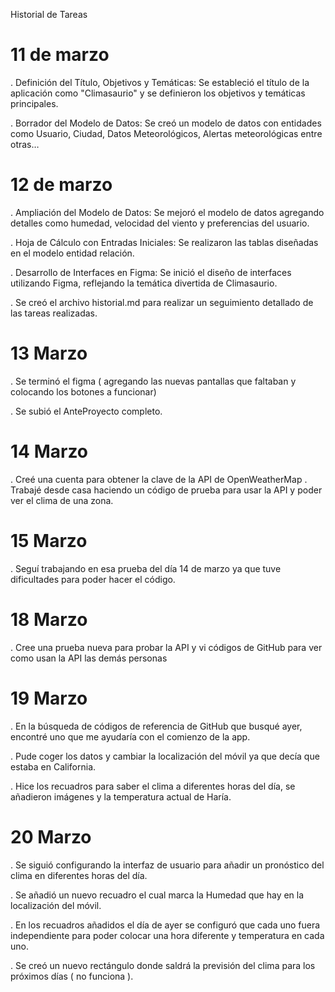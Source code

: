Historial de Tareas

# 11 de marzo

. Definición del Título, Objetivos y Temáticas:
  Se estableció el título de la aplicación como "Climasaurio" y se definieron los objetivos y temáticas principales.

. Borrador del Modelo de Datos:
  Se creó un modelo de datos con entidades como Usuario, Ciudad, Datos Meteorológicos, Alertas meteorológicas entre otras…
  
# 12 de marzo

. Ampliación del Modelo de Datos:
  Se mejoró el modelo de datos agregando detalles como humedad, velocidad del viento y preferencias del usuario.


. Hoja de Cálculo con Entradas Iniciales: 
  Se realizaron las tablas diseñadas en el modelo entidad relación.

. Desarrollo de Interfaces en Figma:
  Se inició el diseño de interfaces utilizando Figma, reflejando la temática divertida de Climasaurio.

. Se creó el archivo historial.md para realizar un seguimiento detallado de las tareas realizadas.

# 13 Marzo

. Se terminó el figma ( agregando las nuevas pantallas que faltaban y colocando los botones a funcionar)

. Se subió el AnteProyecto completo.

# 14 Marzo

. Creé una cuenta para obtener la clave de la API de OpenWeatherMap
. Trabajé desde casa haciendo un código de prueba para usar la API y poder ver el clima de una zona.

# 15 Marzo

. Seguí trabajando en esa prueba del día 14 de marzo ya que tuve dificultades para poder hacer el código.

# 18 Marzo

. Cree una prueba nueva para probar la API y vi códigos de GitHub para ver como usan la API las demás personas

# 19 Marzo

. En la búsqueda de códigos de referencia de GitHub que busqué ayer, encontré uno que me ayudaría con el comienzo de la app.

. Pude coger los datos y cambiar la localización del móvil ya que decía que estaba en California.

. Hice los recuadros para saber el clima a diferentes horas del día, se añadieron  imágenes y la temperatura actual de Haría. 

# 20 Marzo

. Se siguió configurando la interfaz de usuario para añadir un pronóstico del clima en diferentes horas del día.

. Se añadió un nuevo recuadro el cual marca la Humedad que hay en la localización del móvil.

. En los recuadros añadidos el día de ayer se configuró que cada uno fuera independiente para poder colocar una hora diferente y temperatura en cada uno.

. Se creó un nuevo rectángulo donde saldrá la previsión del clima para los próximos días ( no funciona ).




